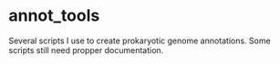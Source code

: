 # annot_tools
Several scripts I use to create prokaryotic genome annotations. Some scripts still need propper documentation.
